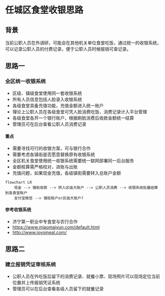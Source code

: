 # 任城区食堂收银思路

## 背景
当前公职人员在外调研，可能会在其他机关单位食堂吃饭，通过统一的收银系统，可以记录公职人员的付费记录，便于公职人员时候报销可查记录。

## 思路一
### 全区统一收银系统
+ 区级、镇级食堂使用同一套收银系统
+ 所有人员信息包括人脸录入收银系统
+ 各级食堂具备充值功能，充值金额进入统一账户
+ 理论上公职人员在各级食堂可凭人脸消费吃饭，消费记录计入平台管理
+ 各级食堂各开一个银行账户，根据刷脸消费后收款金额统一结算
+ 管理员可在后台查看公职人员消费记录

#### 重点
+ 需要寻找可行的收银方案，可与银行合作
+ 需要考虑各镇街是否愿意替换原有收银系统
+ 全区机关食堂使用统一收银系统需要统一联网部署同一后台服务
+ 金额核算需严格校对，进账与出账
+ 充值问题，如果现金充值，各级镇街需要转入总账户金额


```
flowchart LR
    现金 --> 镇街收款 --> 转入区级大账户 --> 公职人员消费 --> 收银系统批量结算到各食堂账户 
    支付宝微信 --> 镇街账户or区级大账户? 
```


#### 参考收银系统
+ 济宁第一职业中专食堂与农行合作
+ https://www.miaomaiyun.com/default.html
+ http://www.joyomeal.com/

## 思路二
### 建立报销凭证审核系统

+ 公职人员在外吃饭后留下的消费记录、就餐小票、现场照片可以现场定位当前位置并上传报销凭证系统
+ 管理员可以在后台查看各级人员留下的就餐记录